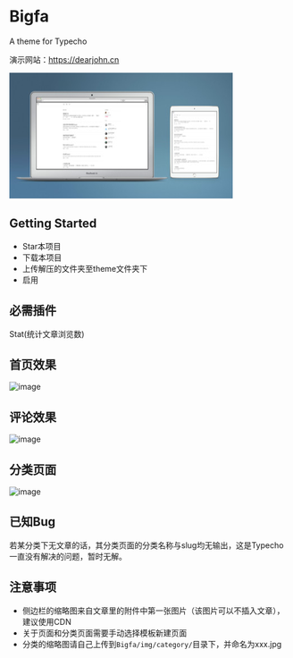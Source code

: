 # Bigfa
A theme for Typecho

演示网站：https://dearjohn.cn

![image](https://github.com/JohnStinky/Bigfa/raw/master/screenshot.jpg)

## Getting Started
- Star本项目
- 下载本项目
- 上传解压的文件夹至theme文件夹下
- 启用

## 必需插件
Stat(统计文章浏览数)

## 首页效果
![image](https://github.com/jozhn/Bigfa/raw/master/screenshot1.png)

## 评论效果
![image](https://github.com/jozhn/Bigfa/raw/master/screenshot2.png)

## 分类页面
![image](https://github.com/jozhn/Bigfa/raw/master/screenshot3.png)

## 已知Bug
若某分类下无文章的话，其分类页面的分类名称与slug均无输出，这是Typecho一直没有解决的问题，暂时无解。

## 注意事项
- 侧边栏的缩略图来自文章里的附件中第一张图片（该图片可以不插入文章），建议使用CDN
- 关于页面和分类页面需要手动选择模板新建页面
- 分类的缩略图请自己上传到`Bigfa/img/category/`目录下，并命名为xxx.jpg
